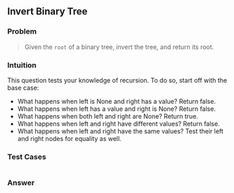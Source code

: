 ## Invert Binary Tree

### Problem

> Given the `root` of a binary tree, invert the tree, and return its root.

### Intuition

This question tests your knowledge of recursion. To do so, start off
with the base case:

- What happens when left is None and right has a value? Return false.
- What happens when left has a value and right is None? Return false.
- What happens when both left and right are None? Return true.
- What happens when left and right have different values? Return false.
- What happens when left and right have the same values? Test their left
  and right nodes for equality as well.

### Test Cases

```{.rs include=src/questions/non_linear_data_structures/invert_binary_tree.rs startLine=3 endLine=21}

```

### Answer

```{.rs include=src/questions/non_linear_data_structures/invert_binary_tree.rs startLine=23 endLine=28}

```

